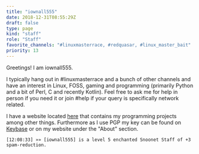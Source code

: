```yaml
---
title: "iownall555"
date: 2018-12-31T08:55:29Z
draft: false
type: page
kind: "staff"
role: "Staff"
favorite_channels: "#linuxmasterrace, #redquasar, #linux_master_bait"
priority: 13
---
```


Greetings! I am iownall555.

I typically hang out in #linuxmasterrace and a bunch of other channels and have an interest in Linux, FOSS, gaming and programming (primarily Python and a bit of Perl, C and recently Kotlin).
Feel free to ask me for help in person if you need it or join #help if your query is specifically network related.

I have a website located [here](https://redquasar.xyz) that contains my programming projects among other things.
Furthermore as I use PGP my key can be found on [Keybase](https://keybase.io/iownall555) or on my website under the "About" section.

`[12:08:33] »» [iownall555] is a level 5 enchanted Snoonet Staff of +3 spam-reduction.`
